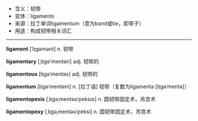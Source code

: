 - <span class="definition">含义：韧带</span>
- <span class="definition">变体：ligamento</span>
- <span class="definition">来源：拉丁单词ligamentum（意为band或tie，即带子）</span>
- <span class="definition">用途：构成韧带相关词汇</span>

---

<span class="vocabulary">**ligament**</span> [ˈlɪɡəmənt] n. 韧带

<span class="vocabulary">**ligamentary**</span> [ˌlɪgә'mentәri] adj. 韧带的

<span class="vocabulary">**ligamentous**</span> [lɪɡəˈmentəs] adj. 韧带的

<span class="vocabulary">**ligamentum**</span> [lɪɡəˈmentəm] n. [拉丁语] 韧带（复数为ligamenta [lɪɡəˈmentə]）

<span class="vocabulary">**ligamentopexis**</span> [ˌlɪgəˌmentəʊˈpeksɪs] n. 圆韧带固定术，吊宫术

<span class="vocabulary">**ligamentopexy**</span> [ˌlɪgəˌmentəʊˈpeksi] n. 圆韧带固定术，吊宫术
